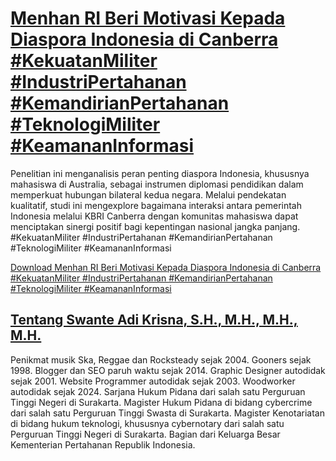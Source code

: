 # [Menhan RI Beri Motivasi Kepada Diaspora Indonesia di Canberra #KekuatanMiliter #IndustriPertahanan #KemandirianPertahanan #TeknologiMiliter #KeamananInformasi](https://swanteadikrisna.com/kemhan/website/208/menhan-ri-motivasi-diaspora-indonesia-canberra-australia/)

Penelitian ini menganalisis peran penting diaspora Indonesia, khususnya mahasiswa di Australia, sebagai instrumen diplomasi pendidikan dalam memperkuat hubungan bilateral kedua negara. Melalui pendekatan kualitatif, studi ini mengexplore bagaimana interaksi antara pemerintah Indonesia melalui KBRI Canberra dengan komunitas mahasiswa dapat menciptakan sinergi positif bagi kepentingan nasional jangka panjang. #KekuatanMiliter #IndustriPertahanan #KemandirianPertahanan #TeknologiMiliter #KeamananInformasi 

[Download Menhan RI Beri Motivasi Kepada Diaspora Indonesia di Canberra #KekuatanMiliter #IndustriPertahanan #KemandirianPertahanan #TeknologiMiliter #KeamananInformasi](https://swanteadikrisna.com/kemhan/website/208/menhan-ri-motivasi-diaspora-indonesia-canberra-australia/)


## [Tentang Swante Adi Krisna, S.H., M.H., M.H., M.H.](https://swanteadikrisna.com/)

Penikmat musik Ska, Reggae dan Rocksteady sejak 2004. Gooners sejak 1998. Blogger dan SEO paruh waktu sejak 2014. Graphic Designer autodidak sejak 2001. Website Programmer autodidak sejak 2003. Woodworker autodidak sejak 2024. Sarjana Hukum Pidana dari salah satu Perguruan Tinggi Negeri di Surakarta. Magister Hukum Pidana di bidang cybercrime dari salah satu Perguruan Tinggi Swasta di Surakarta. Magister Kenotariatan di bidang hukum teknologi, khususnya cybernotary dari salah satu Perguruan Tinggi Negeri di Surakarta. Bagian dari Keluarga Besar Kementerian Pertahanan Republik Indonesia.